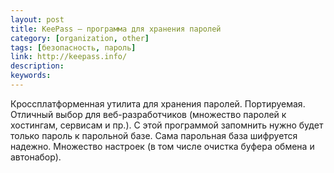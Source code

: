 ```yaml
---
layout: post
title: KeePass — программа для хранения паролей
category: [organization, other]
tags: [безопасность, пароль]
link: http://keepass.info/
description:
keywords:
---
```


<p>Кроссплатформенная утилита для хранения паролей. Портируемая. Отличный выбор для веб-разработчиков (множество паролей к хостингам, сервисам и пр.). С этой программой запомнить нужно будет только пароль к парольной базе. Сама парольная база шифруется надежно. Множество настроек (в том числе очистка буфера обмена и автонабор).</p>
